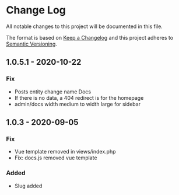 
# Change Log
All notable changes to this project will be documented in this file.
 
The format is based on [Keep a Changelog](http://keepachangelog.com/)
and this project adheres to [Semantic Versioning](http://semver.org/).

## 1.0.5.1 - 2020-10-22

### Fix
- Posts entity change name Docs
- If there is no data, a 404 redirect is for the homepage
- admin/docs width medium to width large for sidebar

## 1.0.3 - 2020-09-05

### Fix
- Vue template removed in views/index.php
- Fix: docs.js removed vue template

### Added
- Slug added